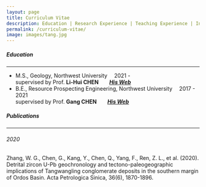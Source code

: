 ```yaml
---
layout: page
title: Curriculum Vitae
description: Education | Research Experience | Teaching Experience | Invited Talks | Research Award | Publications
permalink: /curriculum-vitae/
image: images/tang.jpg
---
```


##### <a name="education"></a>Education

---

- M.S., Geology, Northwest University &emsp;<span class="date">2021 - </span>
<br> supervised by Prof. **Li-Hui CHEN**&emsp;&emsp;[<em>**His Web**</em>](http://www.rockingmantle.com/en/col.jsp?id=170)
- B.E., Resource Prospecting Engineering, Northwest University &emsp;<span class="date">2017 - 2021</span>
  <br>supervised by Prof. **Gang CHEN**&emsp;&emsp;[<em>**His Web**</em>](http://geology.nwu.edu.cn/article/teacher/id/71.html)

##### <a name="publications"></a>Publications

---

###### <a name="publications-2020"></a>2020

Zhang, W. G., Chen, G., Kang, Y., Chen, Q., Yang, F., Ren, Z. L., et al. (2020). Detrital zircon U-Pb geochronology and tectono-paleogeographic implications of Tangwangling conglomerate deposits in the southern margin of Ordos Basin. Acta Petrologica Sinica, 36(6), 1870-1896. <a class="paperdl" target="_blank" href="/publications/2020-WG Z.pdf"><i class="fa fa-cloud-download" aria-hidden="true"></i></a>

